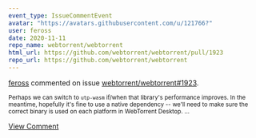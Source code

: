 ```yaml
---
event_type: IssueCommentEvent
avatar: "https://avatars.githubusercontent.com/u/121766?"
user: feross
date: 2020-11-11
repo_name: webtorrent/webtorrent
html_url: https://github.com/webtorrent/webtorrent/pull/1923
repo_url: https://github.com/webtorrent/webtorrent
---
```


<a href='https://github.com/feross' target='_blank'>feross</a> commented on issue <a href='https://github.com/webtorrent/webtorrent/pull/1923' target='_blank'>webtorrent/webtorrent#1923</a>.

<small>Perhaps we can switch to `utp-wasm` if/when that library's performance improves. In the meantime, hopefully it's fine to use a native dependency -- we'll need to make sure the correct binary is used on each platform in WebTorrent Desktop....</small>

<a href='https://github.com/webtorrent/webtorrent/pull/1923' target='_blank'>View Comment</a>